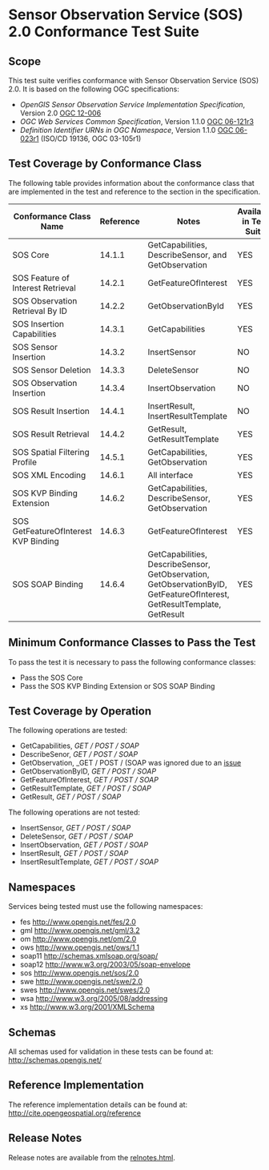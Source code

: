 # Sensor Observation Service (SOS) 2.0 Conformance Test Suite
## Scope
This test suite verifies conformance with Sensor Observation Service (SOS) 2.0. It is based on the following OGC specifications:

  * _OpenGIS Sensor Observation Service Implementation Specification_, Version 2.0 [OGC 12-006](https://portal.opengeospatial.org/files/?artifact_id=47599)
  * _OGC Web Services Common Specification_, Version 1.1.0 [OGC 06-121r3](http://portal.opengeospatial.org/files/?artifact_id=20040)
  * _Definition Identifier URNs in OGC Namespace_, Version 1.1.0 [OGC 06-023r1](http://portal.opengeospatial.org/files/?artifact_id=4700) (ISO/CD 19136, OGC 03-105r1)

## Test Coverage by Conformance Class

The following table provides information about the conformance class that are
implemented in the test and reference to the section in the specification.

| Conformance Class Name               | Reference | Notes                                                                                                                   | Available in Test Suite |
|--------------------------------------|-----------|-------------------------------------------------------------------------------------------------------------------------|-------------------------|
| SOS Core                             | 14.1.1    | GetCapabilities, DescribeSensor, and GetObservation                                                                     | YES                     |
| SOS Feature of Interest Retrieval    | 14.2.1    | GetFeatureOfInterest                                                                                                    | YES                     |
| SOS Observation Retrieval By ID      | 14.2.2    | GetObservationById                                                                                                      | YES                     |
| SOS Insertion Capabilities           | 14.3.1    | GetCapabilities                                                                                                         | YES                     |
| SOS Sensor Insertion                 | 14.3.2    | InsertSensor                                                                                                            | NO                      |
| SOS Sensor Deletion                  | 14.3.3    | DeleteSensor                                                                                                            | NO                      |
| SOS Observation Insertion            | 14.3.4    | InsertObservation                                                                                                       | NO                      |
| SOS Result Insertion                 | 14.4.1    | InsertResult, InsertResultTemplate                                                                                      | NO                      |
| SOS Result Retrieval                 | 14.4.2    | GetResult, GetResultTemplate                                                                                            | YES                     |
| SOS Spatial Filtering Profile        | 14.5.1    | GetCapabilities, GetObservation                                                                                         | YES                     |
| SOS XML Encoding                     | 14.6.1    | All interface                                                                                                           | YES                     |
| SOS KVP Binding Extension            | 14.6.2    | GetCapabilities, DescribeSensor, GetObservation                                                                         | YES                     |
| SOS GetFeatureOfInterest KVP Binding | 14.6.3    | GetFeatureOfInterest                                                                                                    | YES                     |
| SOS SOAP Binding                     | 14.6.4    | GetCapabilities, DescribeSensor, GetObservation, GetObservationByID, GetFeatureOfInterest, GetResultTemplate, GetResult | YES                     |


## Minimum Conformance Classes to Pass the Test
To pass the test it is necessary to pass the following conformance classes:
  * Pass the SOS Core
  * Pass the SOS KVP Binding Extension or SOS SOAP Binding

## Test Coverage by Operation
The following operations are tested:

  * GetCapabilities, _GET / POST / SOAP_
  * DescribeSenor, _GET / POST / SOAP_
  * GetObservation, _GET / POST / (SOAP was ignored due to an [issue](https://github.com/opengeospatial/teamengine/issues/210)
  * GetObservationByID, _GET / POST / SOAP_
  * GetFeatureOfInterest, _GET / POST / SOAP_
  * GetResultTemplate, _GET / POST / SOAP_
  * GetResult, _GET / POST / SOAP_

The following operations are not tested:

  * InsertSensor, _GET / POST / SOAP_
  * DeleteSensor, _GET / POST / SOAP_
  * InsertObservation, _GET / POST / SOAP_
  * InsertResult, _GET / POST / SOAP_
  * InsertResultTemplate, _GET / POST / SOAP_

## Namespaces

Services being tested must use the following namespaces:

- fes http://www.opengis.net/fes/2.0
- gml http://www.opengis.net/gml/3.2
- om http://www.opengis.net/om/2.0
- ows http://www.opengis.net/ows/1.1
- soap11 http://schemas.xmlsoap.org/soap/
- soap12 http://www.w3.org/2003/05/soap-envelope
- sos http://www.opengis.net/sos/2.0
- swe http://www.opengis.net/swe/2.0
- swes http://www.opengis.net/swes/2.0
- wsa http://www.w3.org/2005/08/addressing
- xs http://www.w3.org/2001/XMLSchema

## Schemas
All schemas used for validation in these tests can be found at:
<http://schemas.opengis.net/>

## Reference Implementation
The reference implementation details can be found at:
<http://cite.opengeospatial.org/reference>


## Release Notes

Release notes are available from the [relnotes.html](relnotes.html).
